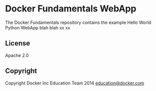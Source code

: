 Docker Fundamentals WebApp
==========================

The Docker Fundamentals repository contains the example Hello World Python WebApp blah blah xx xx

## License

Apache 2.0

## Copyright

Copyright Docker Inc Education Team 2014 <education@docker.com>
